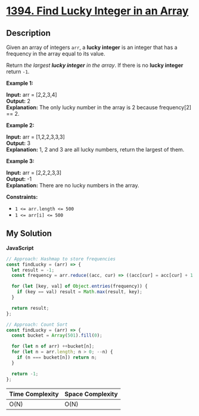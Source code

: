 # [1394. Find Lucky Integer in an Array](https://leetcode.com/problems/find-lucky-integer-in-an-array)

## Description

Given an array of integers `arr`, a **lucky integer** is an integer that has a frequency in the array equal to its value.

Return _the largest **lucky integer** in the array_. If there is no **lucky integer** return `-1`.

**Example 1:**

**Input:** arr = [2,2,3,4]  
**Output:** 2  
**Explanation:** The only lucky number in the array is 2 because frequency[2] == 2.

**Example 2:**

**Input:** arr = [1,2,2,3,3,3]  
**Output:** 3  
**Explanation:** 1, 2 and 3 are all lucky numbers, return the largest of them.

**Example 3:**

**Input:** arr = [2,2,2,3,3]  
**Output:** -1  
**Explanation:** There are no lucky numbers in the array.

**Constraints:**

- `1 <= arr.length <= 500`
- `1 <= arr[i] <= 500`

## My Solution

**JavaScript**

```js
// Approach: Hashmap to store frequencies
const findLucky = (arr) => {
  let result = -1;
  const frequency = arr.reduce((acc, cur) => ((acc[cur] = acc[cur] + 1 || 1), acc), {});

  for (let [key, val] of Object.entries(frequency)) {
    if (key == val) result = Math.max(result, key);
  }

  return result;
};
```

```js
// Approach: Count Sort
const findLucky = (arr) => {
  const bucket = Array(501).fill(0);

  for (let n of arr) ++bucket[n];
  for (let n = arr.length; n > 0; --n) {
    if (n === bucket[n]) return n;
  }

  return -1;
};
```

| Time Complexity | Space Complexity |
| --------------- | ---------------- |
| O(N)            | O(N)             |
